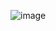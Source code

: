 ![image](https://user-images.githubusercontent.com/20256401/194796382-7f14cb03-0c65-4067-a05d-ec40f83d1745.png)
